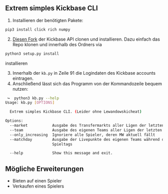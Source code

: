 
## Extrem simples Kickbase CLI

1. Installieren der benötigten Pakete:
``` bash
pip3 install click rich numpy 
```
2. [Diesen Fork](https://github.com/jhelgert/kickbase-api-python) der Kickbase API clonen und installieren. Dazu einfach das Repo klonen und
innerhalb des Ordners via
``` bash
python3 setup.py install
``` 
installieren

3. Innerhalb der `kb.py` in Zeile 91 die Logindaten des Kickbase accounts
eintragen.
4. Anschließend lässt sich das Programm von der Kommandozeile bequem nutzen:
   
``` bash
 ↪  python3 kb.py --help
Usage: kb.py [OPTIONS]

  Extrem simples Kickbase CLI. (Leider ohne Lewandowskicheat)

Options:
  --market           Ausgabe des Transfermarkts aller Ligen der letzten 3 Tage
  --team             Ausgabe des eigenen Teams aller Ligen der letzten 3 Tage
  --only_increasing  Ignoriere alle Spieler, deren MW aktuell fällt
  --matchday         Ausgabe der Livepunkte des eigenen Teams während des
                     Spieltags

  --help             Show this message and exit.
```


## Mögliche Erweiterungen

- Bieten auf einen Spieler
- Verkaufen eines Spielers
